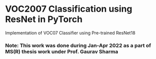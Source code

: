 # VOC2007 Classification using ResNet in PyTorch
 Implementation of VOC07 Classifier using Pre-trained ResNet18

### Note: This work was done during Jan-Apr 2022 as a part of MS(R) thesis work under Prof. Gaurav Sharma
